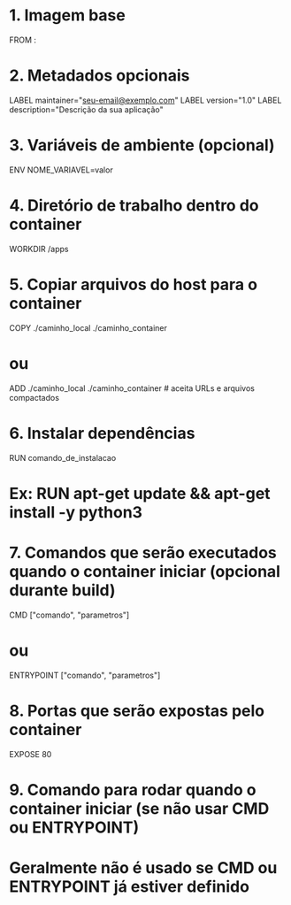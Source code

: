 # 1. Imagem base
FROM <imagem-base>:<tag>

# 2. Metadados opcionais
LABEL maintainer="seu-email@exemplo.com"
LABEL version="1.0"
LABEL description="Descrição da sua aplicação"

# 3. Variáveis de ambiente (opcional)
ENV NOME_VARIAVEL=valor

# 4. Diretório de trabalho dentro do container
WORKDIR /apps

# 5. Copiar arquivos do host para o container
COPY ./caminho_local ./caminho_container
# ou
ADD ./caminho_local ./caminho_container  # aceita URLs e arquivos compactados

# 6. Instalar dependências
RUN comando_de_instalacao
# Ex: RUN apt-get update && apt-get install -y python3

# 7. Comandos que serão executados quando o container iniciar (opcional durante build)
CMD ["comando", "parametros"]
# ou
ENTRYPOINT ["comando", "parametros"]

# 8. Portas que serão expostas pelo container
EXPOSE 80

# 9. Comando para rodar quando o container iniciar (se não usar CMD ou ENTRYPOINT)
# Geralmente não é usado se CMD ou ENTRYPOINT já estiver definido
